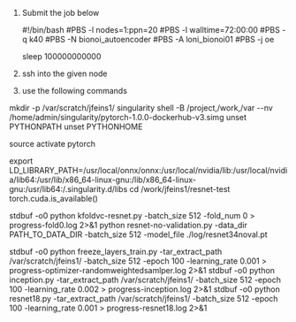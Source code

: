 1. Submit the job below

    #!/bin/bash
    #PBS -l nodes=1:ppn=20
    #PBS -l walltime=72:00:00
    #PBS -q k40
    #PBS -N bionoi_autoencoder
    #PBS -A loni_bionoi01
    #PBS -j oe

    sleep 100000000000

2. ssh into the given node
3. use the following commands

mkdir -p /var/scratch/jfeins1/
singularity shell -B /project,/work,/var --nv /home/admin/singularity/pytorch-1.0.0-dockerhub-v3.simg
unset PYTHONPATH
unset PYTHONHOME

source activate pytorch

export LD_LIBRARY_PATH=/usr/local/onnx/onnx:/usr/local/nvidia/lib:/usr/local/nvidia/lib64:/usr/lib/x86_64-linux-gnu:/lib/x86_64-linux-gnu:/usr/lib64:/.singularity.d/libs
cd /work/jfeins1/resnet-test
torch.cuda.is_available()

stdbuf -o0 python kfoldvc-resnet.py -batch_size 512 -fold_num 0 > progress-fold0.log 2>&1
python resnet-no-validation.py -data_dir PATH_TO_DATA_DIR -batch_size 512 -model_file ./log/resnet34noval.pt

stdbuf -o0 python freeze_layers_train.py -tar_extract_path /var/scratch/jfeins1/ -batch_size 512 -epoch 100 -learning_rate 0.001 > progress-optimizer-randomweightedsamlper.log 2>&1
stdbuf -o0 python inception.py -tar_extract_path /var/scratch/jfeins1/ -batch_size 512 -epoch 100 -learning_rate 0.002 > progress-inception.log 2>&1
stdbuf -o0 python resnet18.py -tar_extract_path /var/scratch/jfeins1/ -batch_size 512 -epoch 100 -learning_rate 0.001 > progress-resnet18.log 2>&1